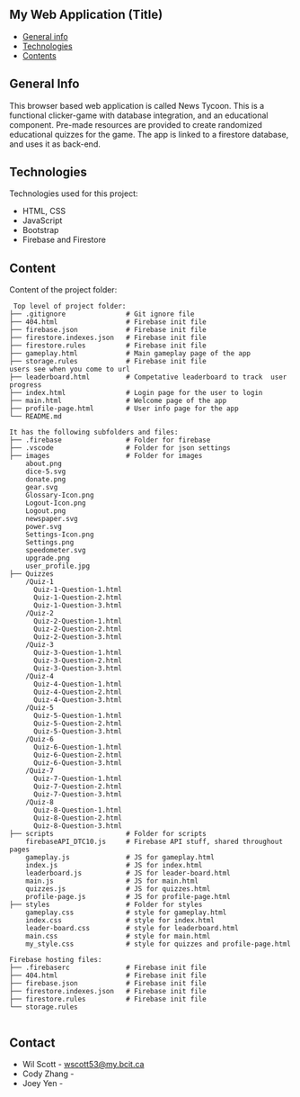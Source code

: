 ## My Web Application (Title)

* [General info](#general-info)
* [Technologies](#technologies)
* [Contents](#content)

## General Info
This browser based web application is called News Tycoon. 
This is a functional clicker-game with database integration, and an educational component. 
Pre-made resources are provided to create randomized educational quizzes for the game.
The app is linked to a firestore database, and uses it as back-end.

## Technologies
Technologies used for this project:
* HTML, CSS
* JavaScript
* Bootstrap 
* Firebase and Firestore
	
## Content
Content of the project folder:

```
 Top level of project folder: 
├── .gitignore               # Git ignore file
├── 404.html                 # Firebase init file
├── firebase.json            # Firebase init file
├── firestore.indexes.json   # Firebase init file
├── firestore.rules          # Firebase init file
├── gameplay.html            # Main gameplay page of the app
├── storage.rules            # Firebase init file
users see when you come to url
├── leaderboard.html         # Competative leaderboard to track  user progress
├── index.html               # Login page for the user to login
├── main.html                # Welcome page of the app
├── profile-page.html        # User info page for the app
└── README.md

It has the following subfolders and files:
├── .firebase                # Folder for firebase
├── .vscode                  # Folder for json settings
├── images                   # Folder for images
    about.png 
    dice-5.svg
    donate.png
    gear.svg
    Glossary-Icon.png
    Logout-Icon.png
    Logout.png
    newspaper.svg
    power.svg
    Settings-Icon.png
    Settings.png
    speedometer.svg
    upgrade.png
    user_profile.jpg 
├── Quizzes
    /Quiz-1
      Quiz-1-Question-1.html
      Quiz-1-Question-2.html
      Quiz-1-Question-3.html
    /Quiz-2
      Quiz-2-Question-1.html
      Quiz-2-Question-2.html
      Quiz-2-Question-3.html
    /Quiz-3
      Quiz-3-Question-1.html
      Quiz-3-Question-2.html
      Quiz-3-Question-3.html
    /Quiz-4
      Quiz-4-Question-1.html
      Quiz-4-Question-2.html
      Quiz-4-Question-3.html
    /Quiz-5
      Quiz-5-Question-1.html
      Quiz-5-Question-2.html
      Quiz-5-Question-3.html
    /Quiz-6
      Quiz-6-Question-1.html
      Quiz-6-Question-2.html
      Quiz-6-Question-3.html
    /Quiz-7
      Quiz-7-Question-1.html
      Quiz-7-Question-2.html
      Quiz-7-Question-3.html
    /Quiz-8 
      Quiz-8-Question-1.html
      Quiz-8-Question-2.html
      Quiz-8-Question-3.html                
├── scripts                  # Folder for scripts
    firebaseAPI_DTC10.js     # Firebase API stuff, shared throughout pages
    gameplay.js              # JS for gameplay.html
    index.js                 # JS for index.html
    leaderboard.js           # JS for leader-board.html
    main.js                  # JS for main.html
    quizzes.js               # JS for quizzes.html 
    profile-page.js          # JS for profile-page.html
├── styles                   # Folder for styles
    gameplay.css             # style for gameplay.html
    index.css                # style for index.html
    leader-board.css         # style for leaderboard.html
    main.css                 # style for main.html
    my_style.css             # style for quizzes and profile-page.html

Firebase hosting files: 
├── .firebaserc              # Firebase init file
├── 404.html                 # Firebase init file
├── firebase.json            # Firebase init file
├── firestore.indexes.json   # Firebase init file
├── firestore.rules          # Firebase init file
└── storage.rules


```

## Contact 
* Wil Scott - wscott53@my.bcit.ca
* Cody Zhang - 
* Joey Yen - 